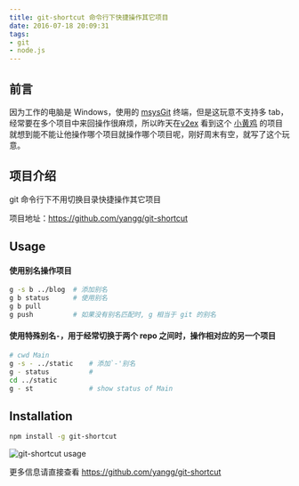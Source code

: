 ```yaml
---
title: git-shortcut 命令行下快捷操作其它项目
date: 2016-07-18 20:09:31
tags:
- git
- node.js
---
```

## 前言
因为工作的电脑是 Windows，使用的 [msysGit](https://github.com/msysgit/msysgit) 终端，但是这玩意不支持多 tab，经常要在多个项目中来回操作很麻烦，所以昨天在[v2ex](http://v2ex.com) 看到这个 [小黄鸡](https://github.com/chenminhua/chat_example) 的项目就想到能不能让他操作哪个项目就操作哪个项目呢，刚好周末有空，就写了这个玩意。

## 项目介绍
git 命令行下不用切换目录快捷操作其它项目

项目地址：https://github.com/yangg/git-shortcut
<!--more-->
## Usage

#### 使用别名操作项目
```bash
g -s b ../blog  # 添加别名
g b status      # 使用别名
g b pull
g push          # 如果没有别名匹配时, g 相当于 git 的别名
```

#### 使用特殊别名`-`，用于经常切换于两个 repo 之间时，操作相对应的另一个项目
```bash
# cwd Main
g -s - ../static    # 添加`-'别名
g - status          #
cd ../static
g - st              # show status of Main
```

## Installation
```bash
npm install -g git-shortcut
```

![git-shortcut usage](https://o8hio0x77.qnssl.com/i/brook_git-shortcut.gif)

更多信息请直接查看 https://github.com/yangg/git-shortcut

